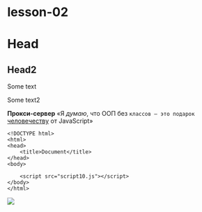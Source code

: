 # lesson-02

# Head
## Head2
Some text

Some text2

**Прокси-сервер** «Я _думаю_, что ООП без `классов — это подарок` [человечеству](https://about.canva.com/wp-content/uploads/sites/3/2016/08/logos-1.png) от JavaScript»
```
<!DOCTYPE html>
<html>
<head>
	<title>Document</title>
</head>
<body>
	
	<script src="script10.js"></script>
</body>
</html>
```
![](https://about.canva.com/wp-content/uploads/sites/3/2016/08/logos-1.png)
